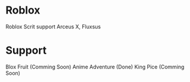 # Roblox
Roblox Scrit support Arceus X, Fluxsus
# Support 
Blox Fruit (Comming Soon)
Anime Adventure (Done)
King Pice (Comming Soon)
